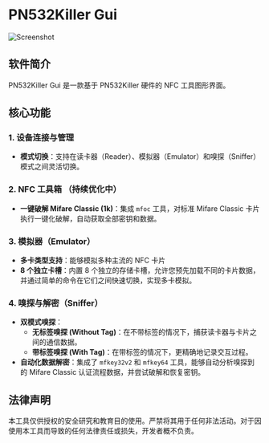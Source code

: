 # PN532Killer Gui
![Screenshot](https://github.com/user-attachments/assets/a172df0d-bed2-4ee6-8a4d-6c59076ad022)
## 软件简介

PN532Killer Gui 是一款基于 PN532Killer 硬件的 NFC 工具图形界面。

## 核心功能

### 1. 设备连接与管理

*   **模式切换**：支持在读卡器（Reader）、模拟器（Emulator）和嗅探（Sniffer）模式之间灵活切换。

### 2. NFC 工具箱 （持续优化中）

*   **一键破解 Mifare Classic (1k)**：集成 `mfoc` 工具，对标准 Mifare Classic 卡片执行一键化破解，自动获取全部密钥和数据。

### 3. 模拟器（Emulator）

*   **多卡类型支持**：能够模拟多种主流的 NFC 卡片
*   **8 个独立卡槽**：内置 8 个独立的存储卡槽，允许您预先加载不同的卡片数据，并通过简单的命令在它们之间快速切换，实现多卡模拟。

### 4. 嗅探与解密（Sniffer）

*   **双模式嗅探**：
    *   **无标签嗅探 (Without Tag)**：在不带标签的情况下，捕获读卡器与卡片之间的通信数据。
    *   **带标签嗅探 (With Tag)**：在带标签的情况下，更精确地记录交互过程。
*   **自动化数据解密**：集成了 `mfkey32v2` 和 `mfkey64` 工具，能够自动分析嗅探到的 Mifare Classic 认证流程数据，并尝试破解和恢复密钥。

## 法律声明

本工具仅供授权的安全研究和教育目的使用。严禁将其用于任何非法活动。对于因使用本工具而导致的任何法律责任或损失，开发者概不负责。
